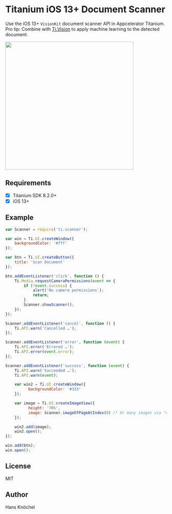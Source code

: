 # Titanium iOS 13+ Document Scanner

Use the iOS 13+ `VisionKit` document scanner API in Appcelerator Titanium. Pro tip: Combine with
[Ti.Vision](https://github.com/hansemannn/titanium-vision) to apply machine learning to the detected
document.

<img src="./example.gif" width="400" />

## Requirements

- [x] Titanium SDK 8.2.0+
- [x] iOS 13+

## Example

```js
var Scanner = require('ti.scanner');

var win = Ti.UI.createWindow({
    backgroundColor: '#fff'
});

var btn = Ti.UI.createButton({
    title: 'Scan Document'
});

btn.addEventListener('click', function () {
    Ti.Media.requestCameraPermissions(event => {
        if (!event.success) {
            alert('No camera permissions');
            return;
        }
        Scanner.showScanner();
    });
});

Scanner.addEventListener('cancel', function () {
    Ti.API.warn('Cancelled …');
});

Scanner.addEventListener('error', function (event) {
    Ti.API.error('Errored …');
    Ti.API.error(event.error);
});

Scanner.addEventListener('success', function (event) {
    Ti.API.warn('Succeeded …');
    Ti.API.warn(event);

    var win2 = Ti.UI.createWindow({
          backgroundColor: '#333'
    });

    var image = Ti.UI.createImageView({
          height: '70%',
          image: Scanner.imageOfPageAtIndex(0) /* Or many images via "event.count" */
    });

    win2.add(image);
    win2.open();
});

win.add(btn);
win.open();
```

## License

MIT

## Author

Hans Knöchel
